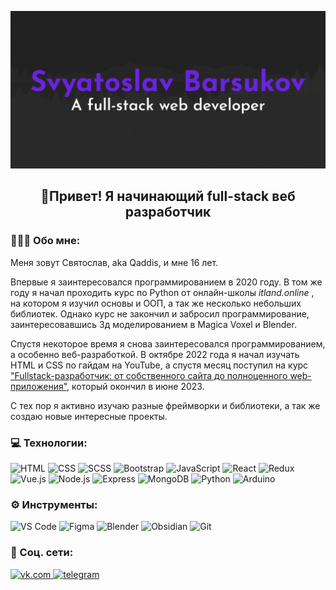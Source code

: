 ![Header](https://github.com/Qaddis/Qaddis/blob/main/assets/Banner.png)

<h2 align="center">👋Привет! Я начинающий full-stack веб разработчик</h1>

### 🧑🏼‍💻 Обо мне:

Меня зовут Святослав, aka Qaddis, и мне 16 лет.

Впервые я заинтересовался программированием в 2020 году.
В том же году я начал проходить курс по Python от онлайн-школы _itland.online_ , на котором я изучил основы и ООП, а так же несколько небольших библиотек.
Однако курс не закончил и забросил программирование, заинтересовавшись 3д моделированием в Magica Voxel и Blender.

Спустя некоторое время я снова заинтересовался программированием, а особенно веб-разработкой.
В октябре 2022 года я начал изучать HTML и CSS по гайдам на YouTube, а спустя месяц поступил на курс ["Fullstack-разработчик: от собственного сайта до полноценного web-приложения"](https://github.com/Qaddis/Qaddis/blob/main/assets/certificate.pdf),
который окончил в июне 2023.

С тех пор я активно изучаю разные фреймворки и библиотеки, а так же создаю новые интересные проекты.

### 💻 Технологии:

![HTML](https://img.shields.io/badge/-HTML-171717?style=for-the-badge&logo=html5)
![CSS](https://img.shields.io/badge/-CSS-171717?style=for-the-badge&logo=css3&logoColor=1572B6)
![SCSS](https://img.shields.io/badge/-scss-171717?style=for-the-badge&logo=sass)
![Bootstrap](https://img.shields.io/badge/-Bootstrap-171717?style=for-the-badge&logo=bootstrap)
![JavaScript](https://img.shields.io/badge/-JavaScript-171717?style=for-the-badge&logo=javascript)
![React](https://img.shields.io/badge/-React-171717?style=for-the-badge&logo=react)
![Redux](https://img.shields.io/badge/-Redux_Toolkit-171717?style=for-the-badge&logo=redux&logoColor=764ABC)
![Vue.js](https://img.shields.io/badge/-Vue.js-171717?style=for-the-badge&logo=vuedotjs)
![Node.js](https://img.shields.io/badge/-Node.js-171717?style=for-the-badge&logo=nodedotjs)
![Express](https://img.shields.io/badge/-Express-171717?style=for-the-badge&logo=express)
![MongoDB](https://img.shields.io/badge/-MongoDB-171717?style=for-the-badge&logo=mongodb)
![Python](https://img.shields.io/badge/-Python-171717?style=for-the-badge&logo=python)
![Arduino](https://img.shields.io/badge/-Arduino-171717?style=for-the-badge&logo=arduino&logoColor=00878F)

### ⚙️ Инструменты:

![VS Code](https://img.shields.io/badge/-VS_Code-171717?style=for-the-badge&logo=visualstudiocode&logoColor=007ACC)
![Figma](https://img.shields.io/badge/-Figma-171717?style=for-the-badge&logo=figma&logoColor=F24E1E)
![Blender](https://img.shields.io/badge/-Blender-171717?style=for-the-badge&logo=blender)
![Obsidian](https://img.shields.io/badge/-Obsidian-171717?style=for-the-badge&logo=Obsidian&logoColor=7C3AED)
![Git](https://img.shields.io/badge/-Git-171717?style=for-the-badge&logo=git)

### 📱 Соц. сети:

<div>
	<a href="https://vk.com/qaddis" target="_blank">
		<img width="50" height="50" src="https://img.icons8.com/color/96/vk-circled--v1.png" alt="vk.com"/>
	</a>
	<a href="https://t.me/qaddis" target="_blank">
		<img width="50" height="50" src="https://img.icons8.com/color/96/telegram-app--v1.png" alt="telegram"/>
	</a>
</div>
